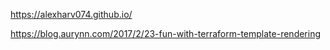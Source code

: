 https://alexharv074.github.io/

https://blog.aurynn.com/2017/2/23-fun-with-terraform-template-rendering
